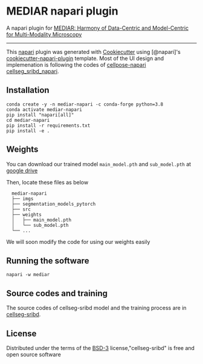 # MEDIAR napari plugin

A napari plugin for [MEDIAR: Harmony of Data-Centric and Model-Centric for Multi-Modality Microscopy](https://arxiv.org/abs/2212.03465)


----------------------------------

This [napari](https://github.com/napari/napari) plugin was generated with [Cookiecutter](https://github.com/audreyr/cookiecutter) using [@napari]'s [cookiecutter-napari-plugin](https://github.com/napari/cookiecutter-napari-plugin) template. Most of the UI design and implemenation is following the codes of [cellpose-napari](https://github.com/MouseLand/cellpose-napari/) [cellseg_sribd_napari](https://github.com/Lewislou/cellseg_sribd_napari).

<!--
Don't miss the full getting started guide to set up your new package:
https://github.com/napari/cookiecutter-napari-plugin#getting-started

and review the napari docs for plugin developers:
https://napari.org/stable/plugins/index.html
-->

## Installation

```shell
conda create -y -n mediar-napari -c conda-forge python=3.8
conda activate mediar-napari
pip install "napari[all]"
cd mediar-napari
pip install -r requirements.txt
pip install -e .
```
## Weights

You can download our trained model `main_model.pth` and `sub_model.pth` at [google drive](https://drive.google.com/drive/folders/1nDNtnnx3itkfe6_pLEiuoKz9i3hCtLjF?hl=ko)

Then, locate these files as below

```
  mediar-napari
  ├── imgs
  ├── segmentation_models_pytorch
  ├── src
  ├── weights
  │   ├── main_model.pth
  │   └── sub_model.pth
  └── ...
```

We will soon modify the code for using our weights easily

## Running the software

```shell
napari -w mediar
```



## Source codes and training
The source codes of cellseg-sribd model and the training process are in [cellseg-sribd](https://github.com/Lewislou/cellseg-sribd/).

## License

Distributed under the terms of the [BSD-3](http://opensource.org/licenses/BSD-3-Clause) license,"cellseg-sribd" is free and open source software

